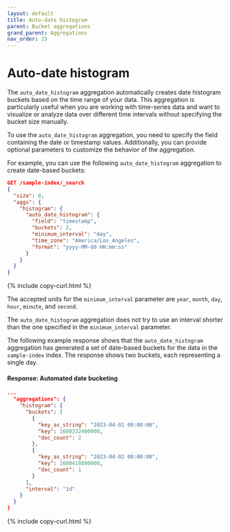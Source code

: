 ```yaml
---
layout: default
title: Auto-date histogram
parent: Bucket aggregations
grand_parent: Aggregations
nav_order: 15
---
```


# Auto-date histogram

The `auto_date_histogram` aggregation automatically creates date histogram buckets based on the time range of your data. This aggregation is particularly useful when you are working with time-series data and want to visualize or analyze data over different time intervals without specifying the bucket size manually.

To use the `auto_date_histogram` aggregation, you need to specify the field containing the date or timestamp values. Additionally, you can provide optional parameters to customize the behavior of the aggregation.

For example, you can use the following `auto_date_histogram` aggregation to create date-based buckets:

```json
GET /sample-index/_search
{
  "size": 0,
  "aggs": {
    "histogram": {
      "auto_date_histogram": {
        "field": "timestamp",
        "buckets": 2,
        "minimum_interval": "day",
        "time_zone": "America/Los_Angeles",
        "format": "yyyy-MM-dd HH:mm:ss"
      }
    }
  }
}
```
{% include copy-curl.html %}

The accepted units for the `minimum_interval` parameter are `year`, `month`, `day`, `hour`, `minute`, and `second`.

The `auto_date_histogram` aggregation does not try to use an interval shorter than the one specified in the `minimum_interval` parameter.

The following example response shows that the `auto_date_histogram` aggregation has generated a set of date-based buckets for the data in the `sample-index` index. The response shows two buckets, each representing a single day.

#### Response: Automated date bucketing  
```json
...
  "aggregations": {
    "histogram": {
      "buckets": [
        {
          "key_as_string": "2023-04-01 00:00:00",
          "key": 1680332400000,
          "doc_count": 2
        },
        {
          "key_as_string": "2023-04-02 00:00:00",
          "key": 1680418800000,
          "doc_count": 1
        }
      ],
      "interval": "1d"
    }
  }
}
```
{% include copy-curl.html %}
